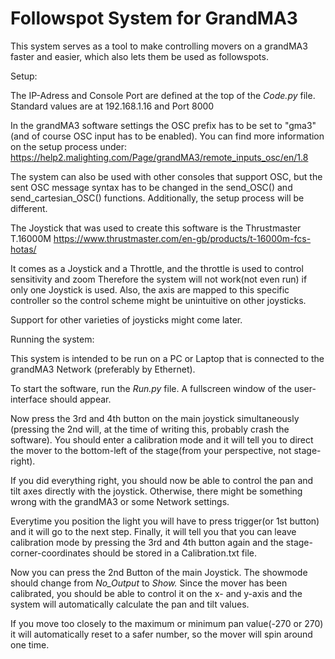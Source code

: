 # Followspot System for GrandMA3


This system serves as a tool to make controlling movers on a grandMA3 faster and easier, which also lets them be used as followspots.


Setup:

The IP-Adress and Console Port are defined at the top of the *Code.py* file.
Standard values are at 192.168.1.16 and Port 8000

In the grandMA3 software settings the OSC prefix has to be set to "gma3" (and of course OSC input has to be enabled).
You can find more information on the setup process under: https://help2.malighting.com/Page/grandMA3/remote_inputs_osc/en/1.8

The system can also be used with other consoles that support OSC, but the sent OSC message syntax has to be changed in the send_OSC() and send_cartesian_OSC() functions. Additionally, the setup process will be different.

The Joystick that was used to create this software is the Thrustmaster T.16000M
https://www.thrustmaster.com/en-gb/products/t-16000m-fcs-hotas/

It comes as a Joystick and a Throttle, and the throttle is used to control sensitivity and zoom
Therefore the system will not work(not even run) if only one Joystick is used.
Also, the axis are mapped to this specific controller so the control scheme might be unintuitive on other joysticks.

Support for other varieties of joysticks might come later.


Running the system:

This system is intended to be run on a PC or Laptop that is connected to the grandMA3 Network (preferably by Ethernet).

To start the software, run the *Run.py* file. A fullscreen window of the user-interface should appear.

Now press the 3rd and 4th button on the main joystick simultaneously (pressing the 2nd will, at the time of writing this, probably crash the software). You should enter a calibration mode and it will tell you to direct the mover to the bottom-left of the stage(from your perspective, not stage-right).

If you did everything right, you should now be able to control the pan and tilt axes directly with the joystick. Otherwise, there might be something wrong with the grandMA3 or some Network settings.

Everytime you position the light you will have to press trigger(or 1st button) and it will go to the next step.
Finally, it will tell you that you can leave calibration mode by pressing the 3rd and 4th button again and the stage-corner-coordinates should be stored in a Calibration.txt file. 

Now you can press the 2nd Button of the main Joystick. The showmode should change from *No_Output* to *Show.*
Since the mover has been calibrated, you should be able to control it on the x- and y-axis and the system will automatically calculate the pan and tilt values.

If you move too closely to the maximum or minimum pan value(-270 or 270) it will automatically reset to a safer number, so the mover will spin around one time.

